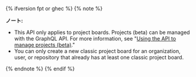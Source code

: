 {% ifversion fpt or ghec %}
{% note %}

**ノート:**

* This API only applies to project boards. Projects (beta) can be managed with the GraphQL API. For more information, see "[Using the API to manage projects (beta)](/issues/trying-out-the-new-projects-experience/using-the-api-to-manage-projects)."
* You can only create a new classic project board for an organization, user, or repository that already has at least one classic project board.

{% endnote %}
{% endif %}
